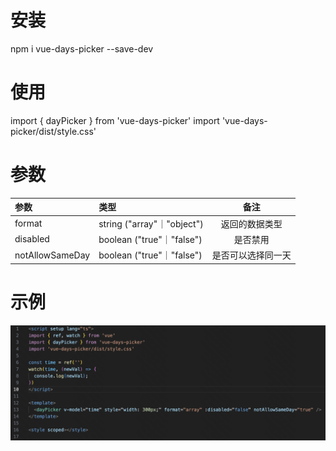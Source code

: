 # 安装

npm i vue-days-picker --save-dev

# 使用

import { dayPicker } from 'vue-days-picker'
import 'vue-days-picker/dist/style.css'

# 参数

| 参数            | 类型                       |        备注        |
| :-------------- | :------------------------- | :----------------: |
| format          | string ("array"｜"object") |   返回的数据类型   |
| disabled        | boolean ("true"｜"false")  |      是否禁用      |
| notAllowSameDay | boolean ("true"｜"false")  | 是否可以选择同一天 |

# 示例

![Alt text](image.png)
